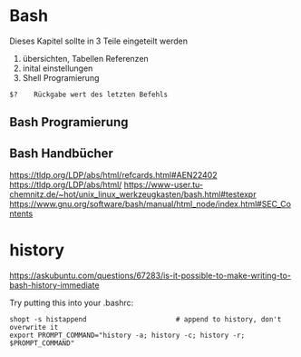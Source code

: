 # Bash

Dieses Kapitel sollte in 3 Teile eingeteilt werden

1. übersichten, Tabellen Referenzen
1. inital einstellungen
1. Shell Programierung



```
$?    Rückgabe wert des letzten Befehls
```


## Bash Programierung

## Bash Handbücher

https://tldp.org/LDP/abs/html/refcards.html#AEN22402
https://tldp.org/LDP/abs/html/
https://www-user.tu-chemnitz.de/~hot/unix_linux_werkzeugkasten/bash.html#testexpr
https://www.gnu.org/software/bash/manual/html_node/index.html#SEC_Contents

# history

https://askubuntu.com/questions/67283/is-it-possible-to-make-writing-to-bash-history-immediate

Try putting this into your .bashrc:
```
shopt -s histappend                      # append to history, don't overwrite it
export PROMPT_COMMAND="history -a; history -c; history -r; $PROMPT_COMMAND"
```
